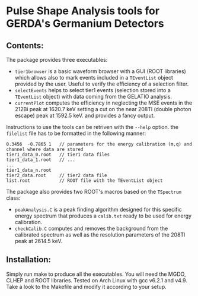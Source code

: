 Pulse Shape Analysis tools for GERDA's Germanium Detectors
==========================================================

Contents:
--------

The package provides three executables: 

* `tier1browser` is a basic waveform browser with a GUI (ROOT libraries) which
allows also to mark events included in a `TEventList` object provided by the user. Useful to verify the efficiency of a
selection filter.
* `selectEvents` helps to select tier1 events (selection stored into a `TEventList` object) with data coming from the
  GELATIO analysis.
* `currentPlot` computes the efficiency in neglecting the MSE events in the 212Bi peak at 1620.7 keV setting a cut on the near 208Tl
  (double photon escape) peak at 1592.5 keV.
  and provides a fancy output.

Instructions to use the tools can be retriven with the `--help` option. the `filelist` file has to be formatted in the
following manner:

    0.3456  -0.7865 1   // parameters for the energy calibration (m,q) and channel where data are stored
    tier1_data_0.root   // tier1 data files
    tier1_data_1.root   // ...
    ...
    tier1_data_n.root
    tier2_data.root     // tier2 data file
    list.root           // ROOT file with the TEventList object

The package also provides two ROOT's macros based on the `TSpectrum` class:

* `peakAnalysis.C` is a peak finding algorithm designed for this specific energy spectrum that produces a `calib.txt`
  ready to be used for energy calibration.
* `checkCalib.C` computes and removes the background from the calibrated spectrum as well as the resolution parameters
  of the 208Tl peak at 2614.5 keV.

Installation:
------------

Simply run
    make
to produce all the executables. You will need the MGDO, CLHEP and  ROOT libraries. Tested on Arch Linux with gcc v6.2.1
and v4.9. Take a look to the Makefile and modify it according to your setup.
